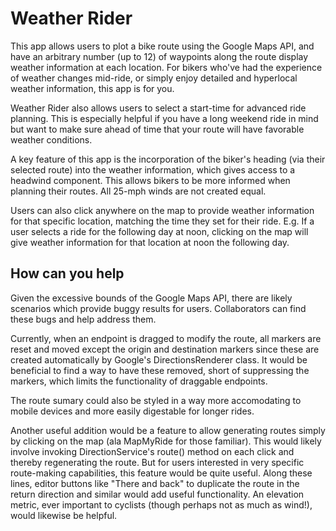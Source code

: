 # Weather Rider
This app allows users to plot a bike route using the Google Maps API, and have an arbitrary number (up to 12) of waypoints along the route  display weather information at each location. For bikers who've had the experience of weather changes mid-ride, or simply enjoy detailed and hyperlocal weather information, this app is for you. 

Weather Rider also allows users to select a start-time for advanced ride planning. This is especially helpful if you have a long weekend ride in mind but want to make sure ahead of time that your route will have favorable weather conditions. 

A key feature of this app is the incorporation of the biker's heading (via their selected route) into the weather information, which gives access to a headwind component. This allows bikers to be more informed when planning their routes. All 25-mph winds are not created equal. 

Users can also click anywhere on the map to provide weather information for that specific location, matching the time they set for their ride. E.g. If a user selects a ride for the following day at noon, clicking on the map will give weather information for that location at noon the following day. 

## How can you help
Given the excessive bounds of the Google Maps API, there are likely scenarios which provide buggy results for users. Collaborators can find these bugs and help address them. 

Currently, when an endpoint is dragged to modify the route, all markers are reset and moved except the origin and destination markers since these are created automatically by Google's DirectionsRenderer class. It would be beneficial to find a way to have these removed, short of suppressing the markers, which limits the functionality of draggable endpoints. 

The route sumary could also be styled in a way more accomodating to mobile devices and more easily digestable for longer rides. 

Another useful addition would be a feature to allow generating routes simply by clicking on the map (ala MapMyRide for those familiar). This would likely involve invoking DirectionService's route() method on each click and thereby regenerating the route. But for users interested in very specific route-making capabilities, this feature would be quite useful. Along these lines, editor buttons like "There and back" to duplicate the route in the return direction and similar would add useful functionality. An elevation metric, ever important to cyclists (though perhaps not as much as wind!), would likewise be helpful. 

 

